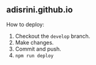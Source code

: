 ## adisrini.github.io

How to deploy:

1. Checkout the `develop` branch.
2. Make changes.
3. Commit and push.
4. `npm run deploy`
